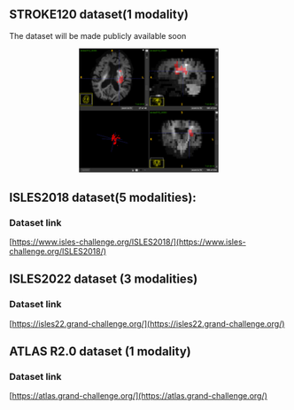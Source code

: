 ## STROKE120 dataset(1 modality)
The dataset will be made publicly available soon

<p align="center">
  <img src="./stroke0112_0000.png" width="50%">
</p>

## ISLES2018 dataset(5 modalities):

### Dataset link
[https://www.isles-challenge.org/ISLES2018/](https://www.isles-challenge.org/ISLES2018/)


## ISLES2022 dataset (3 modalities)

### Dataset link
[https://isles22.grand-challenge.org/](https://isles22.grand-challenge.org/)

## ATLAS R2.0 dataset (1 modality)

### Dataset link
[https://atlas.grand-challenge.org/](https://atlas.grand-challenge.org/)


